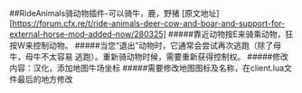 ##RideAnimals骑动物插件-可以骑牛，鹿，野猪
[原文地址][https://forum.cfx.re/t/ride-animals-deer-cow-and-boar-and-support-for-external-horse-mod-added-now/280325]
#####靠近动物按E来骑乘动物，狂按W来控制动物。
#####当您“退出”动物时，它通常会尝试再次逃跑（除了母牛，母牛不太容易
逃跑）。重新骑动物时候，需要重新获得控制权。
#####修改内容：汉化，添加地图牛场坐标
#####需要修改地图图标及名称，在client.lua文件最后的地方修改

